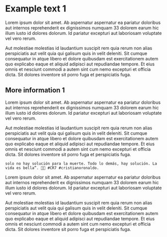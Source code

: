 <link rel="stylesheet" href="css/markdown.css">

# Example text 1

Lorem ipsum dolor sit amet. Ab aspernatur aspernatur ea pariatur doloribus aut internos reprehenderit ex dignissimos numquam 33 dolorem earum hic illum iusto id dolores dolorum. Id pariatur excepturi aut laboriosam voluptate vel vero rerum.

Aut molestiae molestias id laudantium suscipit rem quia rerum non alias perspiciatis aut velit quia qui galisum quis in velit deleniti. Sit cumque consequatur in atque libero et dolore quibusdam est exercitationem autem quo explicabo eaque et aliquid adipisci aut repudiandae tempore. Et eius omnis et nesciunt commodi a autem sint cum nemo excepturi et officia dicta. Sit dolores inventore sit porro fuga et perspiciatis fuga.

## More information 1

Lorem ipsum dolor sit amet. Ab aspernatur aspernatur ea pariatur doloribus aut internos reprehenderit ex dignissimos numquam 33 dolorem earum hic illum iusto id dolores dolorum. Id pariatur excepturi aut laboriosam voluptate vel vero rerum.

Aut molestiae molestias id laudantium suscipit rem quia rerum non alias perspiciatis aut velit quia qui galisum quis in velit deleniti. Sit cumque consequatur in atque libero et dolore quibusdam est exercitationem autem quo explicabo eaque et aliquid adipisci aut repudiandae tempore. Et eius omnis et nesciunt commodi a autem sint cum nemo excepturi et officia dicta. Sit dolores inventore sit porro fuga et perspiciatis fuga.

```
solo no hay solución para la muerte. Todo lo demás, hay solución. La vida es bella”. 👏🏼 #CR7 #cristianoronaldo.
```

Lorem ipsum dolor sit amet. Ab aspernatur aspernatur ea pariatur doloribus aut internos reprehenderit ex dignissimos numquam 33 dolorem earum hic illum iusto id dolores dolorum. Id pariatur excepturi aut laboriosam voluptate vel vero rerum.

Aut molestiae molestias id laudantium suscipit rem quia rerum non alias perspiciatis aut velit quia qui galisum quis in velit deleniti. Sit cumque consequatur in atque libero et dolore quibusdam est exercitationem autem quo explicabo eaque et aliquid adipisci aut repudiandae tempore. Et eius omnis et nesciunt commodi a autem sint cum nemo excepturi et officia dicta. Sit dolores inventore sit porro fuga et perspiciatis fuga.
